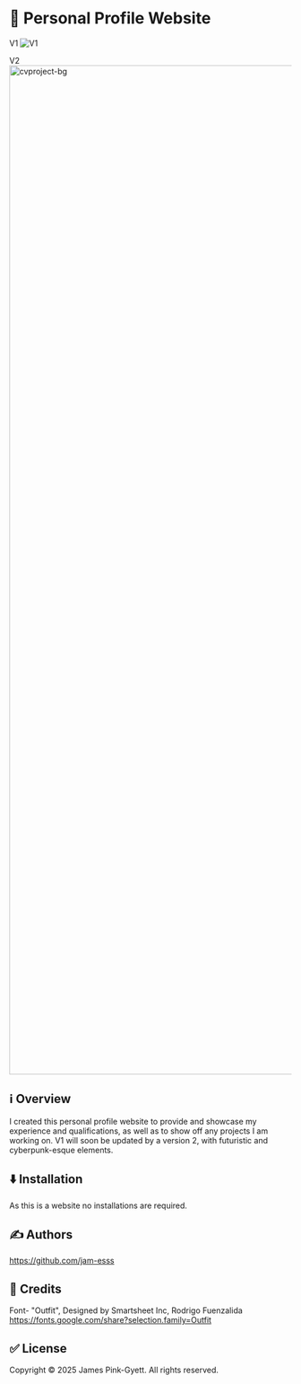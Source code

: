 # 📃 Personal Profile Website

V1
![V1](https://github.com/user-attachments/assets/d9aebc22-44eb-42b6-891a-bef594a048c2)

V2
<img width="2879" height="1799" alt="cvproject-bg" src="https://github.com/user-attachments/assets/db8debd8-d068-4faf-8684-77f41074e01a" />


## ℹ️ Overview

I created this personal profile website to provide and showcase my experience and qualifications, as well as to show off any projects I am working on.
V1 will soon be updated by a version 2, with futuristic and cyberpunk-esque elements.

## ⬇️ Installation

As this is a website no installations are required.

## ✍️ Authors

https://github.com/jam-esss

## 📃 Credits

Font- "Outfit", Designed by Smartsheet Inc, Rodrigo Fuenzalida
https://fonts.google.com/share?selection.family=Outfit

## ✅ License

Copyright © 2025 James Pink-Gyett. All rights reserved.
